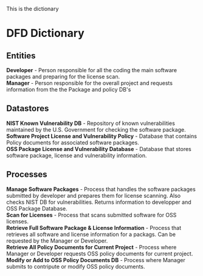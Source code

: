 This is the dictionary
# DFD Dictionary

## Entities
**Developer** - Person responsible for all the coding the main software packages and preparing for the license scan.    
**Manager** - Person responsible for the overall project and requests information from the the Package and policy DB's

## Datastores
**NIST Known Vulnerability DB** - Repository of known vulnerabilities maintained by the U.S. Government for checking the software package.  
**Software Project License and Vulnerability Policy** - Database that contains Policy documents for associated software packages.    
**OSS Package License and Vulnerability Database** - Database that stores software package, license and vulnerability information.    

## Processes
**Manage Software Packages** - Process that handles the software packages submitted by developer and prepares them for license scanning. Also checks NIST DB for vulnerabilities. Returns information to developper and OSS Package Database.  
**Scan for Licenses** - Process that scans submitted software for OSS licenses.  
**Retrieve Full Software Package & License Information** - Process that retrieves all software and license information for a packags. Can be requested by the Manager or Developer.   
**Retrieve All Policy Documents for Current Project** - Process where Manager or Developer requests OSS policy documents for current project.    
**Modify or Add to OSS Policy Documents DB** - Process where Manager submits to contripute or modify OSS policy documents.    
 

